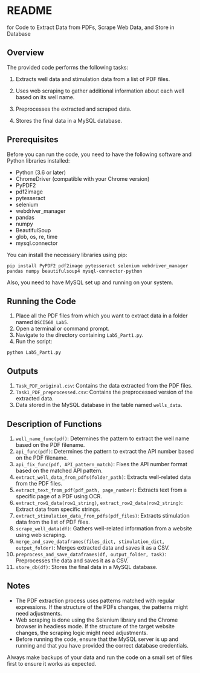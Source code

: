# README

for Code to Extract Data from PDFs, Scrape Web Data, and Store in Database



## Overview

The provided code performs the following tasks:

1. Extracts well data and stimulation data from a list of PDF files.

2. Uses web scraping to gather additional information about each well based on its well name.

3. Preprocesses the extracted and scraped data.

4. Stores the final data in a MySQL database.

   

## Prerequisites

Before you can run the code, you need to have the following software and Python libraries installed:

- Python (3.6 or later)
- ChromeDriver (compatible with your Chrome version)
- PyPDF2
- pdf2image
- pytesseract
- selenium
- webdriver_manager
- pandas
- numpy
- BeautifulSoup
- glob, os, re, time
- mysql.connector



You can install the necessary libraries using pip:

```
pip install PyPDF2 pdf2image pytesseract selenium webdriver_manager pandas numpy beautifulsoup4 mysql-connector-python
```

Also, you need to have MySQL set up and running on your system.



## Running the Code

1. Place all the PDF files from which you want to extract data in a folder named `DSCI560_Lab5`.
2. Open a terminal or command prompt.
3. Navigate to the directory containing `Lab5_Part1.py`.
4. Run the script:

```
python Lab5_Part1.py
```



## Outputs

1. `Task_PDF_original.csv`: Contains the data extracted from the PDF files.
2. `Task1_PDF_preprocessed.csv`: Contains the preprocessed version of the extracted data.
3. Data stored in the MySQL database in the table named `wells_data`.



## Description of Functions

1. `well_name_func(pdf)`: Determines the pattern to extract the well name based on the PDF filename.
2. `api_func(pdf)`: Determines the pattern to extract the API number based on the PDF filename.
3. `api_fix_func(pdf, API_pattern_match)`: Fixes the API number format based on the matched API pattern.
4. `extract_well_data_from_pdfs(folder_path)`: Extracts well-related data from the PDF files.
5. `extract_text_from_pdf(pdf_path, page_number)`: Extracts text from a specific page of a PDF using OCR.
6. `extract_row1_data(row1_string)`, `extract_row2_data(row2_string)`: Extract data from specific strings.
7. `extract_stimulation_data_from_pdfs(pdf_files)`: Extracts stimulation data from the list of PDF files.
8. `scrape_well_data(df)`: Gathers well-related information from a website using web scraping.
9. `merge_and_save_dataframes(files_dict, stimulation_dict, output_folder)`: Merges extracted data and saves it as a CSV.
10. `preprocess_and_save_dataframes(df, output_folder, task)`: Preprocesses the data and saves it as a CSV.
11. `store_db(df)`: Stores the final data in a MySQL database.



## Notes

- The PDF extraction process uses patterns matched with regular expressions. If the structure of the PDFs changes, the patterns might need adjustments.
- Web scraping is done using the Selenium library and the Chrome browser in headless mode. If the structure of the target website changes, the scraping logic might need adjustments.
- Before running the code, ensure that the MySQL server is up and running and that you have provided the correct database credentials.

Always make backups of your data and run the code on a small set of files first to ensure it works as expected.
